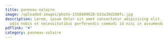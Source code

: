 ```yaml
---
title: panneau-solaire
image: /uploaded-images/photo-1558449028-b53a39d100fc.jpg
description: Lorem, ipsum dolor sit amet consectetur adipisicing elit. Deleniti
  odio nobis et necessitatibus perferendis commodi id nisi in assumenda tenetur?
pdflink: "#"
category: panneau-solaire
---
```

